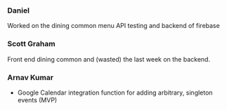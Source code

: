 ### Daniel

Worked on the dining common menu API testing and backend of firebase


### Scott Graham
Front end dining common and (wasted) the last week on the backend.


### Arnav Kumar
- Google Calendar integration function for adding arbitrary, singleton events (MVP)


